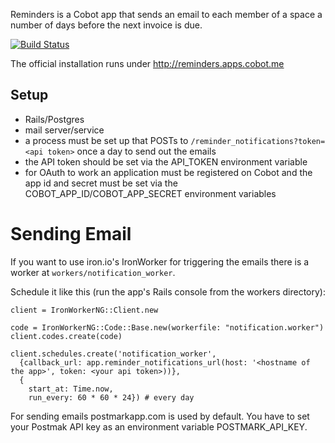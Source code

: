 Reminders is a Cobot app that sends an email to each member of a space a number of days before the next invoice is due.

[![Build Status](https://secure.travis-ci.org/cobot/reminders.png?branch=master)](https://travis-ci.org/cobot/reminders)

The official installation runs under <http://reminders.apps.cobot.me>

## Setup

* Rails/Postgres
* mail server/service
* a process must be set up that POSTs to `/reminder_notifications?token=<api token>` once a day to send out the emails
* the API token should be set via the API_TOKEN environment variable
* for OAuth to work an application must be registered on Cobot and the app id and secret must be set via the COBOT_APP_ID/COBOT_APP_SECRET environment variables


# Sending Email

If you want to use iron.io's IronWorker for triggering the emails there is a worker at `workers/notification_worker`.

Schedule it like this (run the app's Rails console from the workers directory):

    client = IronWorkerNG::Client.new

    code = IronWorkerNG::Code::Base.new(workerfile: "notification.worker")
    client.codes.create(code)

    client.schedules.create('notification_worker',
      {callback_url: app.reminder_notifications_url(host: '<hostname of the app>', token: <your api token>))},
      {
        start_at: Time.now,
        run_every: 60 * 60 * 24}) # every day


For sending emails postmarkapp.com is used by default. You have to set your Postmak API key as an environment variable POSTMARK_API_KEY.
